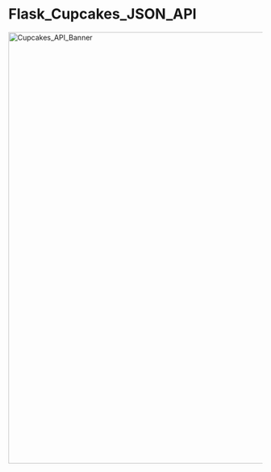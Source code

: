 # Flask_Cupcakes_JSON_API

<img width="854" alt="Cupcakes_API_Banner" src="https://user-images.githubusercontent.com/87880250/216737935-e5df1e1d-9ce2-4e80-bca8-dfc77f6499cd.png">
